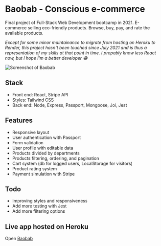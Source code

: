 # Baobab - Conscious e-commerce
Final project of Full-Stack Web Development bootcamp in 2021. E-commerce selling eco-friendly products. Browse, buy, pay, and rate the available products.

_Except for some minor maintainance to migrate from hosting on Heroku to Render, this project hasn't been touched since July 2021 and is thus a representation of my skills at that point in time. I propably know less React now, but I hope I'm a better developer 😀_

![Screenshot of Baobab](https://res.cloudinary.com/ngasco/image/upload/v1641754569/baobab_preview_xaratt.png "Screenshot of Baobab")

## Stack
- Front end: React, Stripe API
- Styles: Tailwind CSS
- Back end: Node, Express, Passport, Mongoose, Joi, Jest

## Features
- Responsive layout 
- User authentication with Passport
- Form validation
- User profile with editable data
- Products divided by departments
- Products filtering, ordering, and pagination
- Cart system (db for logged users, LocalStorage for visitors)
- Product rating system
- Payment simulation with Stripe

## Todo
- Improving styles and responsiveness
- Add more testing with Jest
- Add more filtering options

## Live app hosted on Heroku
Open [Baobab](https://baobab-shopping.herokuapp.com/)
